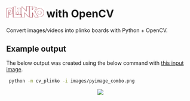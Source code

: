 <p align='center'>
<h1><img src='readme/plinko_logo.png' width=20%> with OpenCV</h1>
</p>

Convert images/videos into plinko boards with Python + OpenCV.

## Example output

The below output was created using the below command with [this input image](images/pyimage_combo.png).

```bash
 python -m cv_plinko -i images/pyimage_combo.png
```

<p align='center'>
<img src='readme/image_example.gif' width=80%>
</p>
